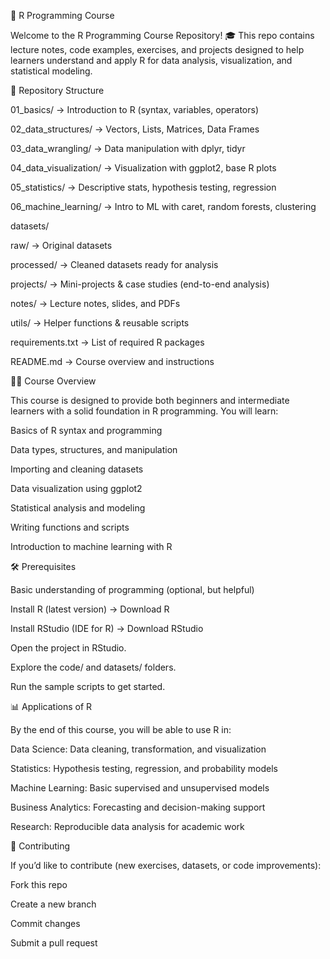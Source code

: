 📘 R Programming Course

Welcome to the R Programming Course Repository! 🎓
This repo contains lecture notes, code examples, exercises, and projects designed to help learners understand and apply R for data analysis, visualization, and statistical modeling.

📂 Repository Structure

01_basics/ → Introduction to R (syntax, variables, operators)

02_data_structures/ → Vectors, Lists, Matrices, Data Frames

03_data_wrangling/ → Data manipulation with dplyr, tidyr

04_data_visualization/ → Visualization with ggplot2, base R plots

05_statistics/ → Descriptive stats, hypothesis testing, regression

06_machine_learning/ → Intro to ML with caret, random forests, clustering

datasets/

raw/ → Original datasets

processed/ → Cleaned datasets ready for analysis

projects/ → Mini-projects & case studies (end-to-end analysis)

notes/ → Lecture notes, slides, and PDFs

utils/ → Helper functions & reusable scripts

requirements.txt → List of required R packages

README.md → Course overview and instructions

🧑‍🏫 Course Overview

This course is designed to provide both beginners and intermediate learners with a solid foundation in R programming. You will learn:

Basics of R syntax and programming

Data types, structures, and manipulation

Importing and cleaning datasets

Data visualization using ggplot2

Statistical analysis and modeling

Writing functions and scripts

Introduction to machine learning with R

🛠️ Prerequisites

Basic understanding of programming (optional, but helpful)

Install R (latest version) → Download R

Install RStudio (IDE for R) → Download RStudio

Open the project in RStudio.

Explore the code/ and datasets/ folders.

Run the sample scripts to get started.

📊 Applications of R

By the end of this course, you will be able to use R in:

Data Science: Data cleaning, transformation, and visualization

Statistics: Hypothesis testing, regression, and probability models

Machine Learning: Basic supervised and unsupervised models

Business Analytics: Forecasting and decision-making support

Research: Reproducible data analysis for academic work

🤝 Contributing

If you’d like to contribute (new exercises, datasets, or code improvements):

Fork this repo

Create a new branch

Commit changes

Submit a pull request

